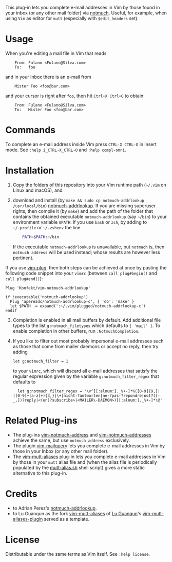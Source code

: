 This plug-in lets you complete e-mail addresses in Vim by those found in your inbox (or any other mail folder) via [notmuch](https://notmuchmail.org).
Useful, for example, when using `Vim` as editor for `mutt` (especially with `$edit_headers` set).

# Usage

When you're editing a mail file in Vim that reads
```mail
    From: Fulano <Fulano@Silva.com>
    To:   foo
```
and in your Inbox there is an e-mail from
```mail
    Mister Foo <foo@bar.com>
```
and your cursor is right after `foo`, then hit `Ctrl+X Ctrl+O` to obtain:
```mail
    From: Fulano <Fulano@Silva.com>
    To:   Mister Foo <foo@bar.com>
```

# Commands

To complete an e-mail address inside Vim press `CTRL-X CTRL-O` in insert
mode. See `:help i_CTRL-X_CTRL-O` and `:help compl-omni`.

# Installation

1. Copy the folders of this repository into your Vim runtime path (`~/.vim` on Linux and macOS), and
2. download and install (by `make && sudo cp notmuch-addrlookup /usr/local/bin`) [notmuch-addrlookup](https://github.com/aperezdc/notmuch-addrlookup-c).
    If you are missing superuser rights, then compile it (by `make`) and add the path of the folder that contains the obtained executable `notmuch-addrlookup` (say `~/bin`) to your environment variable `$PATH`:
    If you use `bash` or `zsh`, by adding to `~/.profile` or `~/.zshenv` the line

    ```sh
        PATH=$PATH:~/bin
    ```

   If the executable `notmuch-addrlookup` is unavailable, but `notmuch` is, then `notmuch address` will be used instead;
   whose results are however less pertinent.

If you use [vim-plug](https://github.com/junegunn/vim-plug), then both steps can be achieved at once by pasting the following code snippet into your `vimrc` (between `call plug#begin()` and `call plug#end()`):

```vim
Plug 'Konfekt/vim-notmuch-addrlookup'

if !executable('notmuch-addrlookup')
  Plug 'aperezdc/notmuch-addrlookup-c', { 'do': 'make' }
  let $PATH .= expand(':~/.vim/plugged/notmuch-addrlookup-c')
endif
```
    
3. Completion is enabled in all mail buffers by default.
Add additional file types to the list `g:notmuch_filetypes` which defaults to `[ 'mail' ]`.
To enable completion in other buffers, run `:NotmuchCompletion`.

4. If you like to filter out most probably impersonal e-mail addresses such as those that come from mailer daemons or accept no reply, then try adding

    ```vim
    let g:notmuch_filter = 1
    ```

    to your `vimrc`, which will discard all e-mail addresses that satisfy the regular expression given by the variable `g:notmuch_filter_regex` that defaults to

    ```vim
      let g:notmuch_filter_regex = '\v^[[:alnum:]._%+-]*%([0-9]{9,}|([0-9]+[a-z]+){3,}|\+|nicht-?antworten|ne-?pas-?repondre|not?([-_.])?reply|<(un)?subscribe>|<MAILER\-DAEMON>)[[:alnum:]._%+-]*\@'
    ```

# Related Plug-ins

- The plug-ins [vim-notmuch-address](https://github.com/adborden/vim-notmuch-address) and [vim-notmuch-addresses](https://github.com/mikejsavage/vim-notmuch-addresses) achieve the same, but use `notmuch address` exclusively.
- The plugin [vim-mailquery](https://github.com/Konfekt/vim-mailquery) lets you complete e-mail addresses in Vim by those in your Inbox (or any other mail folder).
- The [vim-mutt-aliases](https://github.com/Konfekt/vim-mutt-aliases) plug-in lets you complete e-mail addresses in Vim by those in your `mutt` alias file and (when the alias file is periodically populated by the [mutt-alias.sh](https://github.com/Konfekt/mutt-alias.sh) shell script) gives a more static alternative to this plug-in.

# Credits

- to Adrian Perez's [notmuch-addrlookup](https://github.com/aperezdc/notmuch-addrlookup-c).
- to Lu Guanqun as the fork [vim-mutt-aliases](https://github.com/Konfekt/vim-mutt-aliases) of [Lu Guanqun](mailto:guanqun.lu@gmail.com)'s [vim-mutt-aliases-plugin](https://github.com/guanqun/vim-mutt-aliases-plugin/tree/063a7bdd0d852a118253278721f74a053776135d) served as a template.

# License

Distributable under the same terms as Vim itself.  See `:help license`.


